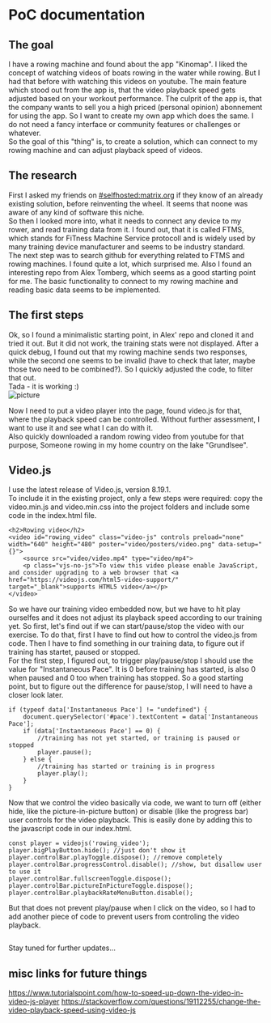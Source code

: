 # PoC documentation

## The goal
I have a rowing machine and found about the app "Kinomap". I liked the concept of watching videos of boats rowing in the water while rowing. But I had that before with watching this videos on youtube. The main feature which stood out from the app is, that the video playback speed gets adjusted based on your workout performance. The culprit of the app is, that the company wants to sell you a high priced (personal opinion) abonnement for using the app. So I want to create my own app which does the same. I do not need a fancy interface or community features or challenges or whatever.  
So the goal of this "thing" is, to create a solution, which can connect to my rowing machine and can adjust playback speed of videos.


## The research
First I asked my friends on [#selfhosted:matrix.org](https://matrix.to/#/#selfhosted:matrix.org) if they know of an already existing solution, before reinventing the wheel. It seems that noone was aware of any kind of software this niche.  
So then I looked more into, what it needs to connect any device to my rower, and read training data from it. I found out, that it is called FTMS, which stands for FiTness Machine Service protocoll and is widely used by many training device manufacturer and seems to be industry standard.  
The next step was to search github for everything related to FTMS and rowing machines. I found quite a lot, which surprised me. Also I found an interesting repo from Alex Tomberg, which seems as a good starting point for me. The basic functionality to connect to my rowing machine and reading basic data seems to be implemented.  


## The first steps
Ok, so I found a minimalistic starting point, in Alex' repo and cloned it and tried it out. But it did not work, the training stats were not displayed. After a quick debug, I found out that my rowing machine sends two responses, while the second one seems to be invalid (have to check that later, maybe those two need to be combined?). So I quickly adjusted the code, to filter that out.  
Tada - it is working :)  
![picture](https://git.kmpr.at/kamp/FTMS-Rower/raw/commit/31d3722901d83f19e72cb33a61ee68664689b391/docs/concept-1.png)

Now I need to put a video player into the page, found video.js for that, where the playback speed can be controlled. Without further assessment, I want to use it and see what I can do with it.  
Also quickly downloaded a random rowing video from youtube for that purpose, Someone rowing in my home country on the lake "Grundlsee".  


## Video.js
I use the latest release of Video.js, version 8.19.1.  
To include it in the existing project, only a few steps were required: copy the video.min.js and video.min.css into the project folders and include some code in the index.html file.  
```
<h2>Rowing video</h2>
<video id="rowing_video" class="video-js" controls preload="none" width="640" height="480" poster="video/posters/video.png" data-setup="{}">
	<source src="video/video.mp4" type="video/mp4">
	<p class="vjs-no-js">To view this video please enable JavaScript, and consider upgrading to a web browser that <a href="https://videojs.com/html5-video-support/" target="_blank">supports HTML5 video</a></p>
</video>
```
So we have our training video embedded now, but we have to hit play ourselfes and it does not adjust its playback speed according to our training yet. So first, let's find out if we can start/pause/stop the video with our exercise. To do that, first I have to find out how to control the video.js from code. Then I have to find something in our training data, to figure out if training has startet, paused or stopped.  
For the first step, I figured out, to trigger play/pause/stop I should use the value for "Instantaneous Pace". It is 0 before training has started, is also 0 when paused and 0 too when training has stopped. So a good starting point, but to figure out the difference for pause/stop, I will need to have a closer look later.  
```
if (typeof data['Instantaneous Pace'] != "undefined") {
	document.querySelector('#pace').textContent = data['Instantaneous Pace'];
	if (data['Instantaneous Pace'] == 0) {
		//training has not yet started, or training is paused or stopped
		player.pause();
	} else {
		//training has started or training is in progress
		player.play();
	}
}
```
Now that we control the video basically via code, we want to turn off (either hide, like the picture-in-picture button) or disable (like the progress bar) user controls for the video playback. This is easily done by adding this to the javascript code in our index.html.  
```
const player = videojs('rowing_video');
player.bigPlayButton.hide(); //just don't show it
player.controlBar.playToggle.dispose(); //remove completely
player.controlBar.progressControl.disable(); //show, but disallow user to use it
player.controlBar.fullscreenToggle.dispose();
player.controlBar.pictureInPictureToggle.dispose();
player.controlBar.playbackRateMenuButton.disable();
```

But that does not prevent play/pause when I click on the video, so I had to add another piece of code to prevent users from controling the video playback.  
```
```
Stay tuned for further updates...  


## misc links for future things
https://www.tutorialspoint.com/how-to-speed-up-down-the-video-in-video-js-player
https://stackoverflow.com/questions/19112255/change-the-video-playback-speed-using-video-js